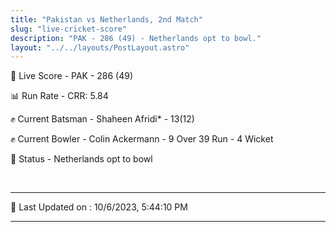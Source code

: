 ```yaml
---
title: "Pakistan vs Netherlands, 2nd Match"
slug: "live-cricket-score"
description: "PAK - 286 (49) - Netherlands opt to bowl."
layout: "../../layouts/PostLayout.astro"
---
```


🔴 Live Score - PAK - 286 (49)  

📊 Run Rate - CRR: 5.84  

✊ Current Batsman - Shaheen Afridi* - 13(12)  

✊ Current Bowler - Colin Ackermann - 9 Over 39 Run - 4 Wicket  

📑 Status - Netherlands opt to bowl

<br />

***

📝 Last Updated on : 10/6/2023, 5:44:10 PM

***

